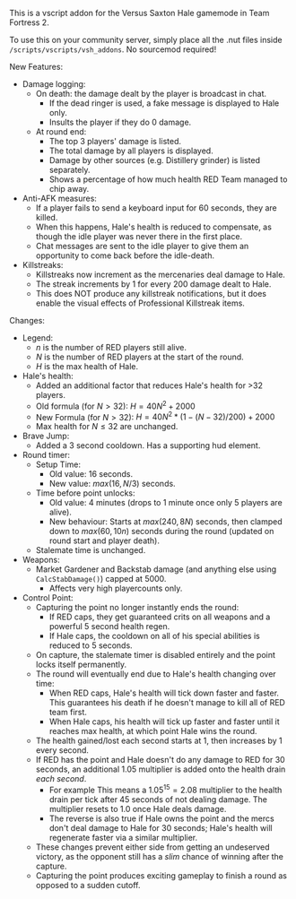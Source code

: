 This is a vscript addon for the Versus Saxton Hale gamemode in Team Fortress 2.

To use this on your community server, simply place all the .nut files inside `/scripts/vscripts/vsh_addons`. No sourcemod required!

New Features:
- Damage logging:
  - On death: the damage dealt by the player is broadcast in chat.
    - If the dead ringer is used, a fake message is displayed to Hale only.
    - Insults the player if they do 0 damage.
  - At round end:
    - The top 3 players' damage is listed.
    - The total damage by all players is displayed.
    - Damage by other sources (e.g. Distillery grinder) is listed separately.
    - Shows a percentage of how much health RED Team managed to chip away.
- Anti-AFK measures:
  - If a player fails to send a keyboard input for 60 seconds, they are killed.
  - When this happens, Hale's health is reduced to compensate, as though the idle player was never there in the first place.
  - Chat messages are sent to the idle player to give them an opportunity to come back before the idle-death.
- Killstreaks:
  - Killstreaks now increment as the mercenaries deal damage to Hale.
  - The streak increments by 1 for every 200 damage dealt to Hale.
  - This does NOT produce any killstreak notifications, but it does enable the visual effects of Professional Killstreak items.

Changes:
- Legend:
  - $n$ is the number of RED players still alive.
  - $N$ is the number of RED players at the start of the round.
  - $H$ is the max health of Hale.
- Hale's health:
  - Added an additional factor that reduces Hale's health for >32 players.
  - Old formula (for $N \gt 32$): $H = 40N^2 + 2000$
  - New Formula (for $N \gt 32$): $H = 40N^2 * (1 - (N-32)/200) + 2000$
  - Max health for $N \leq 32$ are unchanged.
- Brave Jump:
  - Added a 3 second cooldown. Has a supporting hud element.
- Round timer:
  - Setup Time:
    - Old value: 16 seconds.
    - New value: $max(16, N/3)$ seconds.
  - Time before point unlocks:
    - Old value: 4 minutes (drops to 1 minute once only 5 players are alive).
    - New behaviour: Starts at $max(240, 8N)$ seconds, then clamped down to $max(60, 10n)$ seconds during the round (updated on round start and player death).
  - Stalemate time is unchanged.
- Weapons:
  - Market Gardener and Backstab damage (and anything else using `CalcStabDamage()`) capped at 5000.
    - Affects very high playercounts only.
- Control Point:
  - Capturing the point no longer instantly ends the round:
    - If RED caps, they get guaranteed crits on all weapons and a powerful 5 second health regen.
    - If Hale caps, the cooldown on all of his special abilities is reduced to 5 seconds.
  - On capture, the stalemate timer is disabled entirely and the point locks itself permanently.
  - The round will eventually end due to Hale's health changing over time:
    - When RED caps, Hale's health will tick down faster and faster. This guarantees his death if he doesn't manage to kill all of RED team first.
    - When Hale caps, his health will tick up faster and faster until it reaches max health, at which point Hale wins the round.
  - The health gained/lost each second starts at 1, then increases by 1 every second.
  - If RED has the point and Hale doesn't do any damage to RED for 30 seconds, an additional 1.05 multiplier is added onto the health drain *each second*.
    - For example This means a $1.05^{15} = 2.08$ multiplier to the health drain per tick after 45 seconds of not dealing damage. The multiplier resets to 1.0 once Hale deals damage.
    - The reverse is also true if Hale owns the point and the mercs don't deal damage to Hale for 30 seconds; Hale's health will regenerate faster via a similar multiplier.
  - These changes prevent either side from getting an undeserved victory, as the opponent still has a *slim* chance of winning after the capture.
  - Capturing the point produces exciting gameplay to finish a round as opposed to a sudden cutoff.